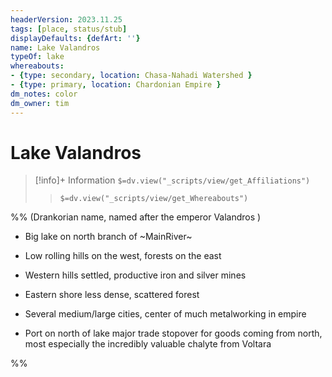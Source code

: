 ```yaml
---
headerVersion: 2023.11.25
tags: [place, status/stub]
displayDefaults: {defArt: ''}
name: Lake Valandros
typeOf: lake
whereabouts: 
- {type: secondary, location: Chasa-Nahadi Watershed } 
- {type: primary, location: Chardonian Empire }
dm_notes: color
dm_owner: tim
---
```

# Lake Valandros
>[!info]+ Information
> `$=dv.view("_scripts/view/get_Affiliations")`
>> `$=dv.view("_scripts/view/get_Whereabouts")`


%% (Drankorian name, named after the emperor Valandros ) 

- Big lake on north branch of ~MainRiver~
    
- Low rolling hills on the west, forests on the east
    
- Western hills settled, productive iron and silver mines
    
- Eastern shore less dense, scattered forest
    
- Several medium/large cities, center of much metalworking in empire
    
- Port on north of lake major trade stopover for goods coming from north, most especially the incredibly valuable chalyte from Voltara
    
%%